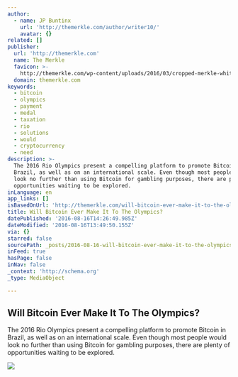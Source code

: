 ```yaml
---
author:
  - name: JP Buntinx
    url: 'http://themerkle.com/author/writer10/'
    avatar: {}
related: []
publisher:
  url: 'http://themerkle.com'
  name: The Merkle
  favicon: >-
    http://themerkle.com/wp-content/uploads/2016/03/cropped-merkle-white-1-192x192.png
  domain: themerkle.com
keywords:
  - bitcoin
  - olympics
  - payment
  - medal
  - taxation
  - rio
  - solutions
  - would
  - cryptocurrency
  - need
description: >-
  The 2016 Rio Olympics present a compelling platform to promote Bitcoin in
  Brazil, as well as on an international scale. Even though most people would
  look no further than using Bitcoin for gambling purposes, there are plenty of
  opportunities waiting to be explored.
inLanguage: en
app_links: []
isBasedOnUrl: 'http://themerkle.com/will-bitcoin-ever-make-it-to-the-olympics/'
title: Will Bitcoin Ever Make It To The Olympics?
datePublished: '2016-08-16T14:26:49.985Z'
dateModified: '2016-08-16T13:49:50.155Z'
via: {}
starred: false
sourcePath: _posts/2016-08-16-will-bitcoin-ever-make-it-to-the-olympics.md
inFeed: true
hasPage: false
inNav: false
_context: 'http://schema.org'
_type: MediaObject

---
```

<article style=""><h1>Will Bitcoin Ever Make It To The Olympics?</h1><p>The 2016 Rio Olympics present a compelling platform to promote Bitcoin in Brazil, as well as on an international scale. Even though most people would look no further than using Bitcoin for gambling purposes, there are plenty of opportunities waiting to be explored.</p><img src="http://themerkle.com/wp-content/uploads/2016/08/shutterstock_281637872.jpg" /></article>